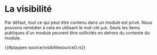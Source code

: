 # La visibilité

Par défaut, tout ce qui peut être contenu dans un module est privé. Nous pouvons remédier à cela en utilisant le mot-clé `pub`. Seuls les items publiques d'un module peuvent être sollicités en dehors du contexte du module.

{{#playpen source/visibilitesource0.rs}}
